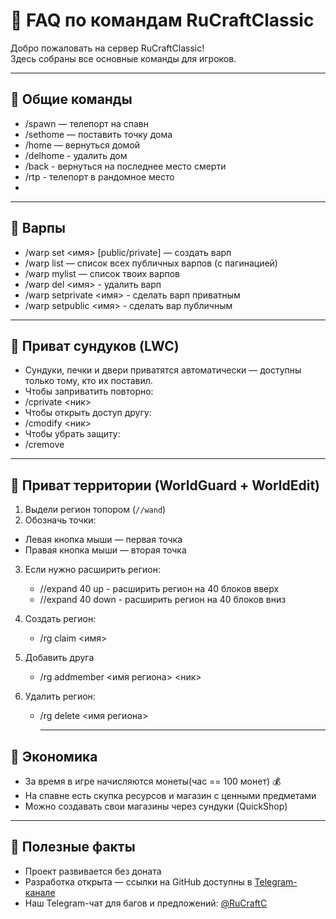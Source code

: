 # 📖 FAQ по командам RuCraftClassic

Добро пожаловать на сервер RuCraftClassic!  
Здесь собраны все основные команды для игроков.

---

## 🔹 Общие команды
- /spawn — телепорт на спавн  
- /sethome — поставить точку дома  
- /home — вернуться домой
- /delhome - удалить дом
- /back - вернуться на последнее место смерти
- /rtp - телепорт в рандомное место
- 

---

## 🔹 Варпы
- /warp set <имя> [public/private] — создать варп  
- /warp list — список всех публичных варпов (с пагинацией)  
- /warp mylist — список твоих варпов  
- /warp del <имя> - удалить варп
- /warp setprivate <имя> - сделать варп приватным
- /warp setpublic <имя> - сделать вар публичным

---

## 🔹 Приват сундуков (LWC)
- Сундуки, печки и двери приватятся автоматически — доступны только тому, кто их поставил.  
- Чтобы заприватить повторно:
- /cprivate <ник>
- Чтобы открыть доступ другу:
- /cmodify <ник>
- Чтобы убрать защиту:
- /cremove

---

## 🔹 Приват территории (WorldGuard + WorldEdit)
1. Выдели регион топором (`//wand`)  
2. Обозначь точки:  
 - Левая кнопка мыши — первая точка  
 - Правая кнопка мыши — вторая точка  

3. Если нужно расширить регион:
   - //expand 40 up - расширить регион на 40 блоков вверх
   - //expand 40 down - расширить регион на 40 блоков вниз
     
4. Создать регион:
   - /rg claim <имя>
5. Добавить друга
   - /rg addmember <имя региона> <ник>
6. Удалить регион:
   - /rg delete <имя региона>
  
     ---

## 🔹 Экономика
- За время в игре начисляются монеты(час == 100 монет) 💰  
- На спавне есть скупка ресурсов и магазин с ценными предметами
- Можно создавать свои магазины через сундуки (QuickShop)  

---

## 📌 Полезные факты
- Проект развивается без доната  
- Разработка открыта — ссылки на GitHub доступны в [Telegram-канале](https://t.me/RuCraftC)  
- Наш Telegram-чат для багов и предложений: [@RuCraftC](https://t.me/+NiaU0OsHt_w4YmFi)
